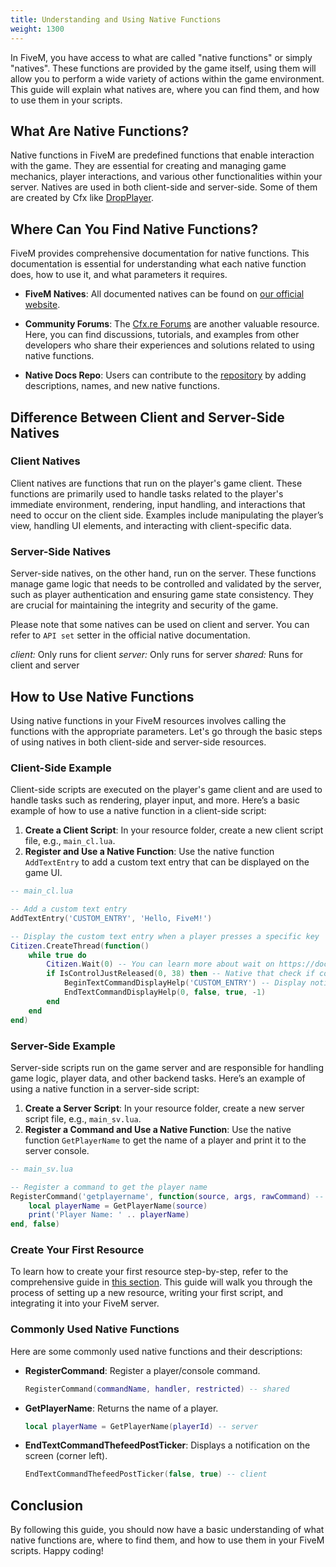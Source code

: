 ```yaml
---
title: Understanding and Using Native Functions
weight: 1300
---
```


In FiveM, you have access to what are called "native functions" or simply "natives". These functions are provided by the game itself, using them will allow you to perform a wide variety of actions within the game environment. This guide will explain what natives are, where you can find them, and how to use them in your scripts.

## What Are Native Functions?
Native functions in FiveM are predefined functions that enable interaction with the game. They are essential for creating and managing game mechanics, player interactions, and various other functionalities within your server. Natives are used in both client-side and server-side. Some of them are created by Cfx like [DropPlayer](https://docs.fivem.net/natives/?_0xBA0613E1).


## Where Can You Find Native Functions?
FiveM provides comprehensive documentation for native functions. This documentation is essential for understanding what each native function does, how to use it, and what parameters it requires.

- **FiveM Natives**: All documented natives can be found on [our official website](https://docs.fivem.net/natives/).

- **Community Forums**: The [Cfx.re Forums](https://forum.cfx.re/) are another valuable resource. Here, you can find discussions, tutorials, and examples from other developers who share their experiences and solutions related to using native functions.

- **Native Docs Repo**: Users can contribute to the [repository](https://github.com/citizenfx/natives) by adding descriptions, names, and new native functions.

## Difference Between Client and Server-Side Natives

### Client Natives
Client natives are functions that run on the player's game client. These functions are primarily used to handle tasks related to the player's immediate environment, rendering, input handling, and interactions that need to occur on the client side. Examples include manipulating the player’s view, handling UI elements, and interacting with client-specific data.
<!-- Maybe found some better examples explanation -->

### Server-Side Natives
Server-side natives, on the other hand, run on the server. These functions manage game logic that needs to be controlled and validated by the server, such as player authentication and ensuring game state consistency. They are crucial for maintaining the integrity and security of the game.

Please note that some natives can be used on client and server. You can refer to `API set` setter in the official native documentation.

*client:* Only runs for client
*server:* Only runs for server
*shared:* Runs for client and server

<!-- ### RPC Natives
-- TO DO -->

## How to Use Native Functions
Using native functions in your FiveM resources involves calling the functions with the appropriate parameters. Let's go through the basic steps of using natives in both client-side and server-side resources.

### Client-Side Example
Client-side scripts are executed on the player's game client and are used to handle tasks such as rendering, player input, and more. Here’s a basic example of how to use a native function in a client-side script:

1. **Create a Client Script**: In your resource folder, create a new client script file, e.g., `main_cl.lua`.
2. **Register and Use a Native Function**: Use the native function `AddTextEntry` to add a custom text entry that can be displayed on the game UI.

```lua
-- main_cl.lua

-- Add a custom text entry
AddTextEntry('CUSTOM_ENTRY', 'Hello, FiveM!')

-- Display the custom text entry when a player presses a specific key
Citizen.CreateThread(function()
    while true do
        Citizen.Wait(0) -- You can learn more about wait on https://docs.fivem.net/docs/scripting-reference/runtimes/lua/functions/Citizen.Wait
        if IsControlJustReleased(0, 38) then -- Native that check if control E is released
            BeginTextCommandDisplayHelp('CUSTOM_ENTRY') -- Display notification with another native
            EndTextCommandDisplayHelp(0, false, true, -1)
        end
    end
end)
```

### Server-Side Example
Server-side scripts run on the game server and are responsible for handling game logic, player data, and other backend tasks. Here’s an example of using a native function in a server-side script:

1. **Create a Server Script**: In your resource folder, create a new server script file, e.g., `main_sv.lua`.
2. **Register a Command and Use a Native Function**: Use the native function `GetPlayerName` to get the name of a player and print it to the server console.

```lua
-- main_sv.lua

-- Register a command to get the player name
RegisterCommand('getplayername', function(source, args, rawCommand) -- This is also a native to register a player/console command
    local playerName = GetPlayerName(source)
    print('Player Name: ' .. playerName)
end, false)
```

### Create Your First Resource
To learn how to create your first resource step-by-step, refer to the comprehensive guide in [this section](/docs/scripting-manual/introduction/creating-your-first-script). This guide will walk you through the process of setting up a new resource, writing your first script, and integrating it into your FiveM server.

### Commonly Used Native Functions
Here are some commonly used native functions and their descriptions:

- **RegisterCommand**: Register a player/console command.
  ```lua
  RegisterCommand(commandName, handler, restricted) -- shared
  ```

- **GetPlayerName**: Returns the name of a player.
  ```lua
  local playerName = GetPlayerName(playerId) -- server
  ```

- **EndTextCommandThefeedPostTicker**: Displays a notification on the screen (corner left).
  ```lua
  EndTextCommandThefeedPostTicker(false, true) -- client
  ```

## Conclusion
By following this guide, you should now have a basic understanding of what native functions are, where to find them, and how to use them in your FiveM scripts. Happy coding!